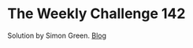 # The Weekly Challenge 142

Solution by Simon Green. [Blog](https://dev.to/simongreennet/weekly-challenge-142-1gb3)
